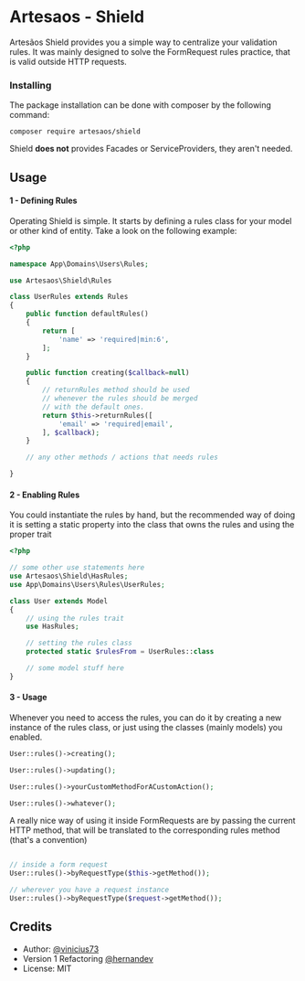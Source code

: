 # Artesaos - Shield

Artesãos Shield provides you a simple way to centralize your validation rules. It was mainly designed to solve the FormRequest rules practice, that is valid outside HTTP requests.


### Installing
The package installation can be done with composer by the following command:

```shell
composer require artesaos/shield
```

Shield **does not** provides Facades or ServiceProviders, they aren't needed.

## Usage

#### 1 - Defining Rules
Operating Shield is simple. It starts by defining a rules class for your model or other kind of entity. Take a look on the following example:

```php
<?php

namespace App\Domains\Users\Rules;

use Artesaos\Shield\Rules

class UserRules extends Rules
{
	public function defaultRules()
	{
		return [
			'name' => 'required|min:6',
		];
	}

	public function creating($callback=null)
	{
		// returnRules method should be used
		// whenever the rules should be merged
		// with the default ones.
		return $this->returnRules([
			'email' => 'required|email',
		], $callback);
	}

	// any other methods / actions that needs rules

}
```

#### 2 - Enabling Rules
You could instantiate the rules by hand, but the recommended way of doing it is setting a static property into the class that owns the rules and using the proper trait


```php
<?php

// some other use statements here
use Artesaos\Shield\HasRules;
use App\Domains\Users\Rules\UserRules;

class User extends Model
{
	// using the rules trait
	use HasRules;

	// setting the rules class
	protected static $rulesFrom = UserRules::class

	// some model stuff here
}
```




#### 3 - Usage

Whenever you need to access the rules, you can do it by creating a new instance of the rules class, or just using the classes (mainly models) you enabled.

```php
User::rules()->creating();

User::rules()->updating();

User::rules()->yourCustomMethodForACustomAction();

User::rules()->whatever();
```


A really nice way of using it inside FormRequests are by passing the current HTTP method, that will be translated to the corresponding rules method (that's a convention)


```php

// inside a form request
User::rules()->byRequestType($this->getMethod());

// wherever you have a request instance
User::rules()->byRequestType($request->getMethod());


```

## Credits

- Author: [@vinicius73](https://github.com/vinicius73)
- Version 1 Refactoring [@hernandev](https://github.com/hernandev)
- License: MIT
